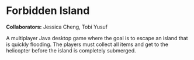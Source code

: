 # Forbidden Island
**Collaborators:** Jessica Cheng, Tobi Yusuf

A multiplayer Java desktop game where the goal is to escape an island that is quickly flooding.
The players must collect all items and get to the helicopter before the island is completely submerged.